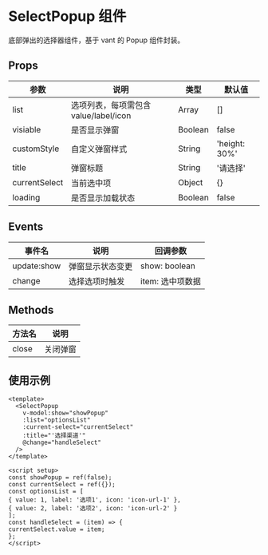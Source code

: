 # SelectPopup 组件
底部弹出的选择器组件，基于 vant 的 Popup 组件封装。

## Props
| 参数          | 说明                       | 类型   | 默认值       |
|---------------|----------------------------|--------|--------------|
| list          | 选项列表，每项需包含 value/label/icon | Array  | []           |
| visiable      | 是否显示弹窗               | Boolean| false        |
| customStyle   | 自定义弹窗样式             | String | 'height: 30%'|
| title         | 弹窗标题                   | String | '请选择'     |
| currentSelect | 当前选中项                 | Object | {}           |
| loading       | 是否显示加载状态           | Boolean| false        |


## Events
| 事件名       | 说明                   | 回调参数           |
|--------------|------------------------|--------------------|
| update:show  | 弹窗显示状态变更      | show: boolean       |
| change       | 选择选项时触发        | item: 选中项数据    |


## Methods
| 方法名 | 说明   |
|--------|--------|
| close  | 关闭弹窗 |


## 使用示例
```vue
<template>
  <SelectPopup
    v-model:show="showPopup"
    :list="optionsList"
    :current-select="currentSelect"
    :title="'选择渠道'"
    @change="handleSelect"
  />
</template>

<script setup>
const showPopup = ref(false);
const currentSelect = ref({});
const optionsList = [
{ value: 1, label: '选项1', icon: 'icon-url-1' },
{ value: 2, label: '选项2', icon: 'icon-url-2' }
];
const handleSelect = (item) => {
currentSelect.value = item;
};
</script>
```